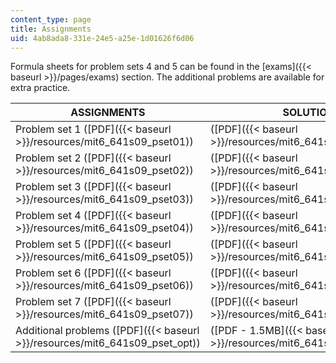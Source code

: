 ```yaml
---
content_type: page
title: Assignments
uid: 4ab8ada8-331e-24e5-a25e-1d01626f6d06
---
```


Formula sheets for problem sets 4 and 5 can be found in the [exams]({{< baseurl >}}/pages/exams) section. The additional problems are available for extra practice.

| ASSIGNMENTS | SOLUTIONS |
| --- | --- |
| Problem set 1 ([PDF]({{< baseurl >}}/resources/mit6_641s09_pset01)) | ([PDF]({{< baseurl >}}/resources/mit6_641s09_sol_pset01)) |
| Problem set 2 ([PDF]({{< baseurl >}}/resources/mit6_641s09_pset02)) | ([PDF]({{< baseurl >}}/resources/mit6_641s09_sol_pset02)) |
| Problem set 3 ([PDF]({{< baseurl >}}/resources/mit6_641s09_pset03)) | ([PDF]({{< baseurl >}}/resources/mit6_641s09_sol_pset03)) |
| Problem set 4 ([PDF]({{< baseurl >}}/resources/mit6_641s09_pset04)) | ([PDF]({{< baseurl >}}/resources/mit6_641s09_sol_pset04)) |
| Problem set 5 ([PDF]({{< baseurl >}}/resources/mit6_641s09_pset05)) | ([PDF]({{< baseurl >}}/resources/mit6_641s09_sol_pset05)) |
| Problem set 6 ([PDF]({{< baseurl >}}/resources/mit6_641s09_pset06)) | ([PDF]({{< baseurl >}}/resources/mit6_641s09_sol_pset06)) |
| Problem set 7 ([PDF]({{< baseurl >}}/resources/mit6_641s09_pset07)) | ([PDF]({{< baseurl >}}/resources/mit6_641s09_sol_pset07)) |
| Additional problems ([PDF]({{< baseurl >}}/resources/mit6_641s09_pset_opt)) | ([PDF - 1.5MB]({{< baseurl >}}/resources/mit6_641s09_sol_pset_opt))